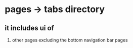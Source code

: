 # pages -> tabs directory

## it includes ui of

1. other pages excluding the bottom navigation bar pages